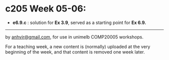  c205 Week 05-06:
=======

 * **e6.9.c** : solution for **Ex 3.9**, served as a starting point for **Ex 6.9.** 


-------------------------------------------------------------

by anhvir@gmail.com, for use in unimelb COMP20005 workshops.

For a teaching week, a new content is (normally) uploaded at the very beginning of the week, and that content is removed one week later.
